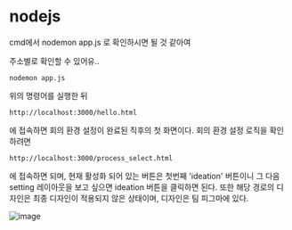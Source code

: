 # nodejs

cmd에서
nodemon app.js
로 확인하시면 될 것 같아여

주소별로 확인할 수 있어유..

```
nodemon app.js
```

위의 명령어를 실행한 뒤

```
http://localhost:3000/hello.html
```

에 접속하면 회의 환경 설정이 완료된 직후의 첫 화면이다.
회의 환경 설정 로직을 확인하려면

```
http://localhost:3000/process_select.html
```

에 접속하면 되며, 현재 활성화 되어 있는 버튼은 첫번째 'ideation' 버튼이니 그 다음 setting 레이아웃을 보고 싶으면 ideation 버튼을 클릭하면 된다.
또한 해당 경로의 디자인은 최종 디자인이 적용되지 않은 상태이며, 디자인은 팀 피그마에 있다.

![image](https://user-images.githubusercontent.com/39727494/96348523-723b2a00-10e4-11eb-84d3-d66256308f58.png)
